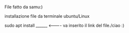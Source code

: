 File fatto da samu:)

installazione file da terminale ubuntu/Linux

sudo apt install ______ <---- va inserito il link del file./ciao :)
